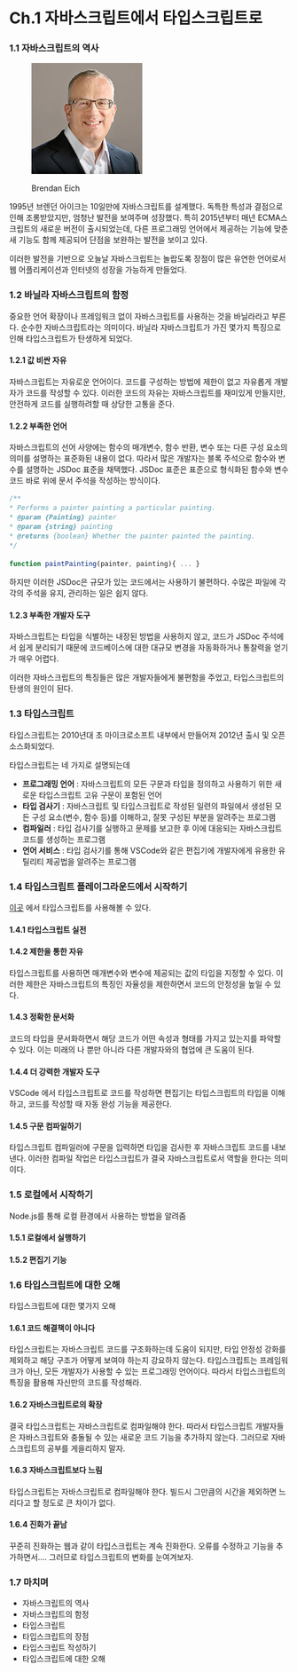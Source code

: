 # Ch.1 자바스크립트에서 타입스크립트로

### 1.1 자바스크립트의 역사

<figure><img src="../../.gitbook/assets/image (11).png" alt=""><figcaption><p>Brendan Eich</p></figcaption></figure>

1995년 브렌던 아이크는 10일만에 자바스크립트를 설계했다. 독특한 특성과 결점으로 인해 조롱받았지만, 엄청난 발전을 보여주며 성장했다. 특히 2015년부터 매년 ECMA스크립트의 새로운 버전이 출시되었는데, 다른 프로그래밍 언어에서 제공하는 기능에 맞춘 새 기능도 함께 제공되어 단점을 보완하는 발전을 보이고 있다.

이러한 발전을 기반으로 오늘날 자바스크립트는 놀랍도록 장점이 많은 유연한 언어로서 웹 어플리케이션과 인터넷의 성장을 가능하게 만들었다.



### 1.2 바닐라 자바스크립트의 함정

중요한 언어 확장이나 프레임워크 없이 자바스크립트를 사용하는 것을 바닐라라고 부른다. 순수한 자바스크립트라는 의미이다. 바닐라 자바스크립트가 가진 몇가지 특징으로 인해 타입스크립트가 탄생하게 되었다.

#### 1.2.1 값 비싼 자유

자바스크립트는 자유로운 언어이다. 코드를 구성하는 방법에 제한이 없고 자유롭게 개발자가 코드를 작성할 수 있다. 이러한 코드의 자유는 자바스크립트를 재미있게 만들지만, 안전하게 코드를 실행하려할 때 상당한 고통을 준다.

#### 1.2.2 부족한 언어

자바스크립트의 선어 사양에는 함수의 매개변수, 함수 반환, 변수 또는 다른 구성 요소의 의미를 설명하는 표준화된 내용이 없다. 따라서 많은 개발자는 블록 주석으로 함수와 변수를 설명하는 JSDoc 표준을 채택했다. JSDoc 표준은 표준으로 형식화된 함수와 변수 코드 바로 위에 문서 주석을 작성하는 방식이다.

```javascript
/**
* Performs a painter painting a particular painting.
* @param {Painting} painter
* @param {string} painting
* @returns {boolean} Whether the painter painted the painting.
*/

function paintPainting(painter, painting){ ... }
```

하지만 이러한 JSDoc은 규모가 있는 코드에서는 사용하기 불편하다. 수많은 파일에 각각의 주석을 유지, 관리하는 일은 쉽지 않다.

#### 1.2.3 부족한 개발자 도구

자바스크립트는 타입을 식별하는 내장된 방법을 사용하지 않고, 코드가 JSDoc 주석에서 쉽게 분리되기 때문에 코드베이스에 대한 대규모 변경을 자동화하거나 통찰력을 얻기가 매우 어렵다.



이러한 자바스크립트의 특징들은 많은 개발자들에게 불편함을 주었고, 타입스크립트의 탄생의 원인이 된다.



### 1.3 타입스크립트

타입스크립트는 2010년대 초 마이크로소프트 내부에서 만들어져 2012년 출시 및 오픈 소스화되었다.

타입스크립트는 네 가지로 설명되는데

* **프로그래밍 언어** :  자바스크립트의 모든 구문과 타입을 정의하고 사용하기 위한 새로운 타입스크립트 고유 구문이 포함된 언어
* **타입 검사기** : 자바스크립트 및 타입스크립트로 작성된 일련의 파일에서 생성된 모든 구성 요소(변수, 함수 등)를 이해하고, 잘못 구성된 부분을 알려주는 프로그램
* **컴파일러** : 타입 검사기를 실행하고 문제를 보고한 후 이에 대응되는 자바스크립트 코드를 생성하는 프로그램
* **언어 서비스** : 타입 검사기를 통해 VSCode와 같은 편집기에 개발자에게 유용한 유틸리티 제공법을 알려주는 프로그램



### 1.4 타입스크립트 플레이그라운드에서 시작하기

[이곳](https://www.typescriptlang.org/play) 에서 타입스크립트를 사용해볼 수 있다.

#### 1.4.1 타입스크립트 실전

#### 1.4.2 제한을 통한 자유

타입스크립트를 사용하면 매개변수와 변수에 제공되는 값의 타입을 지정할 수 있다. 이러한 제한은 자바스크립트의 특징인 자율성을 제한하면서 코드의 안정성을 높일 수 있다.

#### 1.4.3 정확한 문서화

코드의 타입을 문서화하면서 해당 코드가 어떤 속성과 형태를 가지고 있는지를 파악할 수 있다. 이는 미래의 나 뿐만 아니라 다른 개발자와의 협업에 큰 도움이 된다.

#### 1.4.4 더 강력한 개발자 도구

VSCode 에서 타입스크립트로 코드를 작성하면 편집기는 타입스크립트의 타입을 이해하고, 코드를 작성할 때 자동 완성 기능을 제공한다.

#### 1.4.5 구문 컴파일하기

타입스크립트 컴파일러에 구문을 입력하면 타입을 검사한 후 자바스크립트 코드를 내보낸다. 이러한 컴파일 작업은 타입스크립트가 결국 자바스크립트로서 역할을 한다는 의미이다.



### 1.5 로컬에서 시작하기

Node.js를 통해 로컬 환경에서 사용하는 방법을 알려줌

#### 1.5.1 로컬에서 실행하기

#### 1.5.2 편집기 기능



### 1.6 타입스크립트에 대한 오해

타입스크립트에 대한 몇가지 오해

#### 1.6.1 코드 해결책이 아니다

타입스크립트는 자바스크립트 코드를 구조화하는데 도움이 되지만, 타입 안정성 강화를 제외하고 해당 구조가 어떻게 보여야 하는지 강요하지 않는다. 타입스크립트는 프레임워크가 아닌, 모든 개발자가 사용할 수 있는 프로그래밍 언어이다. 따라서 타입스크립트의 특징을 활용해 자신만의 코드를 작성해라.

#### 1.6.2 자바스크립트로의 확장

결국 타입스크립트는 자바스크립트로 컴파일해야 한다. 따라서 타입스크립트 개발자들은 자바스크립트와 충돌될 수 있는 새로운 코드 기능을 추가하지 않는다. 그러므로 자바스크립트의 공부를 게을리하지 말자.

#### 1.6.3 자바스크립트보다 느림

타입스크립트는 자바스크립트로 컴파일해야 한다. 빌드시 그만큼의 시간을 제외하면 느리다고 할 정도로 큰 차이가 없다.

#### 1.6.4 진화가 끝남

꾸준히 진화하는 웹과 같이 타입스크립트는 계속 진화한다. 오류를 수정하고 기능을 추가하면서.... 그러므로 타입스크립트의 변화를 눈여겨보자.



### 1.7 마치며

* 자바스크립트의 역사
* 자바스크립트의 함정
* 타입스크립트
* 타입스크립트의 장점
* 타입스크립트 작성하기
* 타입스크립트에 대한 오해

